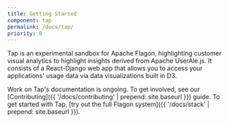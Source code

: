 ```yaml
---
title: Getting Started
component: tap
permalink: /docs/tap/
priority: 0
---
```


Tap is an experimental sandbox for Apache Flagon, highlighting customer visual analytics to highlight insights derived from Apache UserAle.js.  It consists of a React-Django web app that allows you to access your applications' usage data via data visualizations built in D3.

Work on Tap's documentation is ongoing.  To get involved, see our [Contributing]({{ '/docs/contributing' | prepend: site.baseurl }}) guide.  To get started with Tap, [try out the full Flagon system]({{ '/docs/stack' | prepend: site.baseurl }}).  
